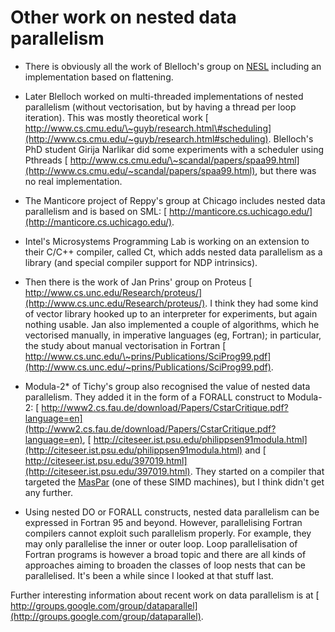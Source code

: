 # Other work on nested data parallelism


- There is obviously all the work of Blelloch's group on [
  NESL](http://en.wikipedia.org/wiki/NESL) including an implementation based on flattening.

- Later Blelloch worked on multi-threaded implementations of nested parallelism (without vectorisation, but by having a thread per loop iteration).  This was mostly theoretical work [
  http://www.cs.cmu.edu/\~guyb/research.html\#scheduling](http://www.cs.cmu.edu/~guyb/research.html#scheduling). Blelloch's PhD student Girija Narlikar did some experiments with a scheduler using Pthreads [
  http://www.cs.cmu.edu/\~scandal/papers/spaa99.html](http://www.cs.cmu.edu/~scandal/papers/spaa99.html), but there was no real implementation.

- The Manticore project of Reppy's group at Chicago includes nested data parallelism and is based on SML: [
  http://manticore.cs.uchicago.edu/](http://manticore.cs.uchicago.edu/).

- Intel's Microsystems Programming Lab is working on an extension to their C/C++ compiler, called Ct, which adds nested data parallelism as a library (and special compiler support for NDP intrinsics).

- Then there is the work of Jan Prins' group on Proteus [
  http://www.cs.unc.edu/Research/proteus/](http://www.cs.unc.edu/Research/proteus/).  I think they had some kind of vector library hooked up to an interpreter for experiments, but again nothing usable.  Jan also implemented a couple of algorithms, which he vectorised manually, in imperative languages (eg, Fortran); in particular, the study about manual vectorisation in Fortran [
  http://www.cs.unc.edu/\~prins/Publications/SciProg99.pdf](http://www.cs.unc.edu/~prins/Publications/SciProg99.pdf).


 


- Modula-2\* of Tichy's group also recognised the value of nested data parallelism.  They added it in the form of a FORALL construct to Modula-2: [
  http://www2.cs.fau.de/download/Papers/CstarCritique.pdf?language=en](http://www2.cs.fau.de/download/Papers/CstarCritique.pdf?language=en), [
  http://citeseer.ist.psu.edu/philippsen91modula.html](http://citeseer.ist.psu.edu/philippsen91modula.html) and [
  http://citeseer.ist.psu.edu/397019.html](http://citeseer.ist.psu.edu/397019.html).  They started on a compiler that targeted the [
  MasPar](http://en.wikipedia.org/wiki/Maspar) (one of these SIMD machines), but I think didn't get any further.

- Using nested DO or FORALL constructs, nested data parallelism can be expressed in Fortran 95 and beyond.  However, parallelising Fortran compilers cannot exploit such parallelism properly.  For example, they may only parallelise the inner or outer loop.  Loop parallelisation of Fortran programs is however a broad topic and there are all kinds of approaches aiming to broaden the classes of loop nests that can be parallelised.  It's been a while since I looked at that stuff last.


Further interesting information about recent work on data parallelism is at [
http://groups.google.com/group/dataparallel](http://groups.google.com/group/dataparallel).


